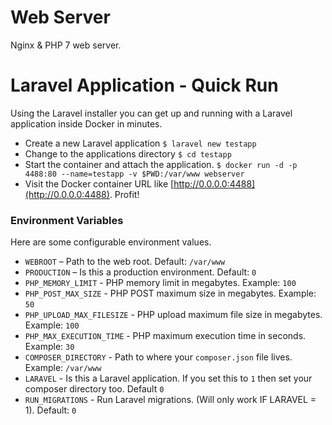 # Web Server
Nginx & PHP 7 web server.

# Laravel Application - Quick Run
Using the Laravel installer you can get up and running with a Laravel application inside Docker in minutes.
* Create a new Laravel application `$ laravel new testapp`
* Change to the applications directory `$ cd testapp`
* Start the container and attach the application. `$ docker run -d -p 4488:80 --name=testapp -v $PWD:/var/www webserver`
* Visit the Docker container URL like [http://0.0.0.0:4488](http://0.0.0.0:4488). Profit!

### Environment Variables
Here are some configurable environment values.
* `WEBROOT` – Path to the web root. Default: `/var/www`
* `PRODUCTION` – Is this a production environment. Default: `0`
* `PHP_MEMORY_LIMIT` - PHP memory limit in megabytes. Example: `100`
* `PHP_POST_MAX_SIZE` - PHP POST maximum size in megabytes. Example: `50`
* `PHP_UPLOAD_MAX_FILESIZE` - PHP upload maximum file size in megabytes. Example: `100`
* `PHP_MAX_EXECUTION_TIME` - PHP maximum execution time in seconds. Example: `30`
* `COMPOSER_DIRECTORY` - Path to where your  `composer.json` file lives. Example: `/var/www`
* `LARAVEL` - Is this a Laravel application. If you set this to `1` then set your composer directory too. Default `0`
* `RUN_MIGRATIONS` - Run Laravel migrations. (Will only work IF LARAVEL = 1). Default: `0`
